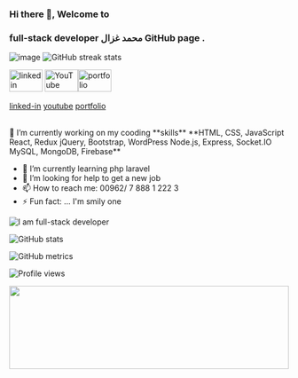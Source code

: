 ### Hi there 👋, Welcome to 
### full-stack developer  محمد غزال GitHub page . 

![image](https://user-images.githubusercontent.com/69714442/151793100-322f76ad-9b4d-432b-b184-371a934e4d2f.png)
![GitHub streak stats](https://github-readme-streak-stats.herokuapp.com/?user=Mohammad-Ghazal)  

 [<img src='https://cdn-icons-png.flaticon.com/512/174/174857.png' alt='linkedin' height='40' width='60'>](https://www.linkedin.com/in/mohammad-g-ghazal/) [<img src='https://upload.wikimedia.org/wikipedia/commons/0/09/YouTube_full-color_icon_%282017%29.svg' alt='YouTube' height='40' width='60'>](https://www.youtube.com/channel/UCt-0Wm2j7mvCP5MCic_EA1Q)[<img src='https://www.pinclipart.com/picdir/big/181-1814767_person-svg-png-icon-free-download-profile-icon.png' alt='portfolio' height='40' width='60'>](https://mohammad-ghazal.github.io/Ghazal-Portfolio/)
 
 
[linked-in](https://www.linkedin.com/in/mohammad-g-ghazal/)
[youtube](https://www.youtube.com/channel/UCt-0Wm2j7mvCP5MCic_EA1Q)
[portfolio](https://mohammad-ghazal.github.io/Ghazal-Portfolio/)


 





<br>
🔭 I’m currently working on my cooding **skills**
**HTML, CSS, JavaScript
React, Redux
jQuery, Bootstrap, WordPress
Node.js, Express, Socket.IO
MySQL, MongoDB, Firebase**

- 🌱 I’m currently learning php laravel
- 🤔 I’m looking for help to get a new job
- 📫 How to reach me: 00962/ 7 888 1 222 3
- ⚡ Fun fact: ... I'm smily one 



![I am full-stack developer](https://media-exp1.licdn.com/dms/image/C4D16AQEHmodmBhqeyQ/profile-displaybackgroundimage-shrink_350_1400/0/1609525251539?e=1649289600&v=beta&t=2rldBL4azXo8AmBrTZ-NLoSr7nuTB75hXyS8tEDksLE)






![GitHub stats](https://github-readme-stats.vercel.app/api?username=Mohammad-Ghazal&show_icons=true)  

![GitHub metrics](https://metrics.lecoq.io/Mohammad-Ghazal)  


![Profile views](https://gpvc.arturio.dev/Mohammad-Ghazal)  





<img src="https://raw.githubusercontent.com/matfantinel/matfantinel/master/waves.svg" width="100%" height="150">
